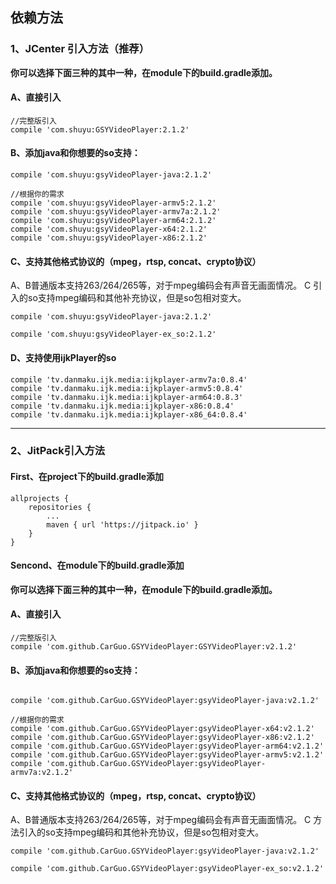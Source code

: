## 依赖方法

### 1、JCenter 引入方法（推荐）

**你可以选择下面三种的其中一种，在module下的build.gradle添加。**

#### A、直接引入
```
//完整版引入
compile 'com.shuyu:GSYVideoPlayer:2.1.2'

```

#### B、添加java和你想要的so支持：

```
compile 'com.shuyu:gsyVideoPlayer-java:2.1.2'

//根据你的需求
compile 'com.shuyu:gsyVideoPlayer-armv5:2.1.2'
compile 'com.shuyu:gsyVideoPlayer-armv7a:2.1.2'
compile 'com.shuyu:gsyVideoPlayer-arm64:2.1.2'
compile 'com.shuyu:gsyVideoPlayer-x64:2.1.2'
compile 'com.shuyu:gsyVideoPlayer-x86:2.1.2'

```

#### C、支持其他格式协议的（mpeg，rtsp, concat、crypto协议）

A、B普通版本支持263/264/265等，对于mpeg编码会有声音无画面情况。
C 引入的so支持mpeg编码和其他补充协议，但是so包相对变大。
 
```
compile 'com.shuyu:gsyVideoPlayer-java:2.1.2'

compile 'com.shuyu:gsyVideoPlayer-ex_so:2.1.2'

```

#### D、支持使用ijkPlayer的so

```
compile 'tv.danmaku.ijk.media:ijkplayer-armv7a:0.8.4'
compile 'tv.danmaku.ijk.media:ijkplayer-armv5:0.8.4'
compile 'tv.danmaku.ijk.media:ijkplayer-arm64:0.8.3'
compile 'tv.danmaku.ijk.media:ijkplayer-x86:0.8.4'
compile 'tv.danmaku.ijk.media:ijkplayer-x86_64:0.8.4'
```

--------------------------------------------------------------------------------

### 2、JitPack引入方法

#### First、在project下的build.gradle添加
```
allprojects {
	repositories {
		...
		maven { url 'https://jitpack.io' }
	}
}
```

#### Sencond、在module下的build.gradle添加

**你可以选择下面三种的其中一种，在module下的build.gradle添加。**

#### A、直接引入
```
//完整版引入
compile 'com.github.CarGuo.GSYVideoPlayer:GSYVideoPlayer:v2.1.2'

```

#### B、添加java和你想要的so支持：

```

compile 'com.github.CarGuo.GSYVideoPlayer:gsyVideoPlayer-java:v2.1.2'

//根据你的需求
compile 'com.github.CarGuo.GSYVideoPlayer:gsyVideoPlayer-x64:v2.1.2'
compile 'com.github.CarGuo.GSYVideoPlayer:gsyVideoPlayer-x86:v2.1.2'
compile 'com.github.CarGuo.GSYVideoPlayer:gsyVideoPlayer-arm64:v2.1.2'
compile 'com.github.CarGuo.GSYVideoPlayer:gsyVideoPlayer-armv5:v2.1.2'
compile 'com.github.CarGuo.GSYVideoPlayer:gsyVideoPlayer-armv7a:v2.1.2'

```

#### C、支持其他格式协议的（mpeg，rtsp, concat、crypto协议）

A、B普通版本支持263/264/265等，对于mpeg编码会有声音无画面情况。
C 方法引入的so支持mpeg编码和其他补充协议，但是so包相对变大。
 
```
compile 'com.github.CarGuo.GSYVideoPlayer:gsyVideoPlayer-java:v2.1.2'

compile 'com.github.CarGuo.GSYVideoPlayer:gsyVideoPlayer-ex_so:v2.1.2'

```

